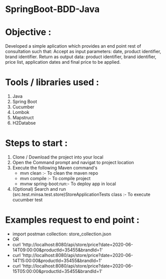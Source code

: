 # SpringBoot-BDD-Java
# Objective :
Developed a simple aplication which provides an end point rest of consultation such that:
Accept as input parameters: date, product identifier, brand identifier.
Return as output data: product identifier, brand identifier, price list, application dates and final price to be applied.

# Tools / libraries used :

1. Java
2. Spring Boot
3. Cucumber
4. Lombok
5. Mapstruct
6. H2Databse


# Steps to start :

1. Clone / Download the project into your local
2. Open the Command prompt and navigat to project location
3. Execute the following Maven command's
    - mvn clean :- To clean the maven repo
    - mvn compile :- To compile project
    - mvnw spring-boot:run:- To deploy app in local
4. (Optional) Search and run (src.test.minsa.test.store)StoreApplicationTests class :- To execute cucumber test


# Examples request to end point :

   - import postman collection: store_collection.json
   - OR
   - curl 'http://localhost:8080/api/store/price?date=2020-06-14T09:00:00&productId=35455&brandId=1'
   - curl 'http://localhost:8080/api/store/price?date=2020-06-14T15:00:00&productId=35455&brandId=1'
   - curl 'http://localhost:8080/api/store/price?date=2020-06-15T05:00:00&productId=35455&brandId=1'
